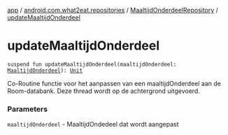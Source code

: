 [app](../../index.md) / [android.com.what2eat.repositories](../index.md) / [MaaltijdOnderdeelRepository](index.md) / [updateMaaltijdOnderdeel](./update-maaltijd-onderdeel.md)

# updateMaaltijdOnderdeel

`suspend fun updateMaaltijdOnderdeel(maaltijdOnderdeel: `[`MaaltijdOnderdeel`](../../android.com.what2eat.model/-maaltijd-onderdeel/index.md)`): `[`Unit`](https://kotlinlang.org/api/latest/jvm/stdlib/kotlin/-unit/index.html)

Co-Routine functie voor het aanpassen van een maaltijdOnderdeel aan de Room-databank.
Deze thread wordt op de achtergrond uitgevoerd.

### Parameters

`maaltijdOnderdeel` - MaaltijdOndedeel dat wordt aangepast